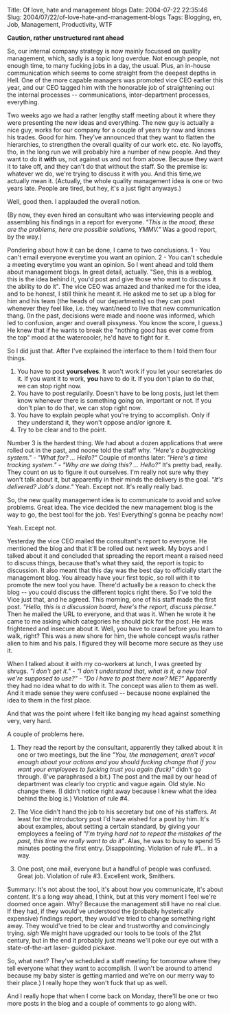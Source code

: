 Title: Of love, hate and management blogs
Date: 2004-07-22 22:35:46
Slug: 2004/07/22/of-love-hate-and-management-blogs
Tags: Blogging, en, Job, Management, Productivity, WTF


**Caution, rather unstructured rant ahead**

So, our internal company strategy is now mainly focussed on quality
management, which, sadly is a topic long overdue. Not enough people, not
enough time, to many fucking jobs in a day, the usual. Plus, an in-house
communication which seems to come straight from the deepest depths in Hell.
One of the more capable managers was promoted vice CEO earlier this year, and
our CEO tagged him with the honorable job of straightening out the internal
processes -- communications, inter-department processes, everything.

Two weeks ago we had a rather lengthy staff meeting about it where they were
presenting the new ideas and everything. The new guy is actually a nice guy,
works for our company for a couple of years by now and knows his trades. Good
for him. They've announced that they want to flatten the hierarchies, to
strengthen the overall quality of our work etc. etc. No layoffs, tho, in the
long run we will probably hire a number of new people. And they want to do it
**with** us, not against us and not from above. Because they want it to take
off, and they can't do that without the staff. So the premise is: whatever we
do, we're trying to discuss it with you. And this time,we actually mean it.
(Actually, the whole quality management idea is one or two years late. People
are tired, but hey, it's a just fight anyways.)

Well, good then. I applauded the overall notion.

(By now, they even hired an consultant who was interviewing people and
assembling his findings in a report for everyone. _"This is the mood, these
are the problems, here are possible solutions, YMMV."_ Was a good report, by
the way.)

Pondering about how it can be done, I came to two conclusions. 1 - You can't
email everyone everytime you want an opinion. 2 - You can't schedule a meeting
everytime you want an opinion. So I went ahead and told them about management
blogs. In great detail, actually. "See, this is a weblog, this is the idea
behind it, you'd post and give those who want to discuss it the ability to do
it". The vice CEO was amazed and thanked me for the idea, and to be honest, I
still think he meant it. He asked me to set up a blog for him and his team
(the heads of our departments) so they can post whenever they feel like, i.e.
they want/need to live that new communication thang. (In the past, decisions
were made and noone was informed, which led to confusion, anger and overall
pissyness. You know the score, I guess.) He knew that if he wants to break the
"nothing good has ever come from the top" mood at the watercooler, he'd have
to fight for it.

So I did just that. After I've explained the interface to them I told them
four things.

  1. You have to post **yourselves**. It won't work if you let your secretaries do it. If you want it to work, **you** have to do it. If you don't plan to do that, we can stop right now.
  2. You have to post regularily. Doesn't have to be long posts, just let them know whenever there is something going on, important or not. If you don't plan to do that, we can stop right now.
  3. You have to explain people what you're trying to accomplish. Only if they understand it, they won't oppose and/or ignore it.
  4. Try to be clear and to the point.

Number 3 is the hardest thing. We had about a dozen applications that were
rolled out in the past, and noone told the staff why. _"Here's a bugtracking
system." - "What for? … Hello?"_ Couple of months later: _"Here's a time
tracking system." - "Why are we doing this? … Hello?"_ It's pretty bad,
really. They count on us to figure it out ourselves. I'm really not sure why
they won't talk about it, but apparently in their minds the delivery is the
goal. _"It's delivered? Job's done."_ Yeah. Except not. It's really really
bad.

So, the new quality management idea is to communicate to avoid and solve
problems. Great idea. The vice decided the new management blog is the way to
go, the best tool for the job. Yes! Everything's gonna be peachy now!

Yeah. Except not.

Yesterday the vice CEO mailed the consultant's report to everyone. He
mentioned the blog and that it'll be rolled out next week. My boys and I
talked about it and concluded that spreading the report meant a raised need to
discuss things, because that's what they said, the report is topic to
discussion. It also meant that this day was the best day to officially start
the management blog. You already have your first topic, so roll with it to
promote the new tool you have. There'd actually be a reason to check the blog
-- you could discuss the different topics right there. So I've told the Vice
just that, and he agreed. This morning, one of his staff made the first post.
_"Hello, this is a discussion board, here's the report, discuss please."_ Then
he mailed the URL to everyone, and that was it. When he wrote it he came to me
asking which categories he should pick for the post. He was frightened and
insecure about it. Well, you have to crawl before you learn to walk, right?
This was a new shore for him, the whole concept was/is rather alien to him and
his pals. I figured they will become more secure as they use it.

When I talked about it with my co-workers at lunch, I was greeted by shrugs.
_"I don't get it." - "I don't understand that, what is it, a new tool we're
supposed to use?" - "Do I have to post there now? ME?"_ Apparently they had no
idea what to do with it. The concept was alien to them as well. And it made
sense they were confused -- because noone explained the idea to them in the
first place.

And that was the point where I felt like banging my head against something
very, very hard.

A couple of problems here.

  1. They read the report by the consultant, apparently they talked about it in one or two meetings, but the line _"You, the management, aren't vocal enough about your actions and you should fucking change that if you want your employees to fucking trust you again (fuck)"_ didn't go through. (I've paraphrased a bit.) The post and the mail by our head of department was clearly too cryptic and vague again. Old style. No change there. (I didn't notice right away because I knew what the idea behind the blog is.) Violation of rule #4.

  2. The Vice didn't hand the job to his secretary but one of his staffers. At least for the introductory post I'd have wished for a post by him. It's about examples, about setting a certain standard, by giving your employees a feeling of _"I'm trying hard not to repeat the mistakes of the past, this time we really want to do it"_. Alas, he was to busy to spend 15 minutes posting the first entry. Disappointing. Violation of rule #1… in a way.

  3. One post, one mail, everyone but a handful of people was confused. Great job. Violation of rule #3. Excellent work, Smithers.

Summary: It's not about the tool, it's about how you communicate, it's about
content. It's a long way ahead, I think, but at this very moment I feel we're
doomed once again. Why? Because the management still have no real clue. If
they had, if they would've understood the (probably hysterically expensive)
findings report, they would've tried to change something right away. They
would've tried to be clear and trustworthy and convincingly trying. _sigh_ We
might have upgraded our tools to be tools of the 21st century, but in the end
it probably just means we'll poke our eye out with a state-of-the-art laser-
guided pickaxe.

So, what next? They've scheduled a staff meeting for tomorrow where they tell
everyone what they want to accomplish. (I won't be around to attend because my
baby sister is getting married and we're on our merry way to their place.) I
really hope they won't fuck that up as well.

And I really hope that when I come back on Monday, there'll be one or two more
posts in the blog and a couple of comments to go along with.
